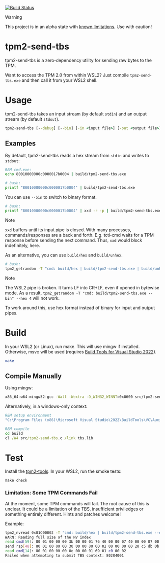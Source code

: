 [![Build Status](https://github.com/tpm2-software/tpm2-send-tbs/workflows/CI/badge.svg)](https://github.com/tpm2-software/tpm2-send-tbs/actions)

> [!WARNING]
> This project is in an alpha state with [known limitations](#limitation-some-tpm-commands-fail). Use with caution!

# tpm2-send-tbs

tpm2-send-tbs is a zero-dependency utility for sending raw bytes to the TPM.

Want to access the TPM 2.0 from within WSL2? Just compile `tpm2-send-tbs.exe` and then call it from your WSL2 shell.


# Usage

tpm2-send-tbs takes an input stream (by default `stdin`) and an output stream (by default `stdout`).

```cmd
tpm2-send-tbs [--debug] [--bin] [-in <input file>] [-out <output file>]
```

## Examples

By default, tpm2-send-tbs reads a hex stream from `stdin` and writes to `stdout`:

```cmd
REM cmd.exe:
echo 80010000000c0000017b0004 | build/tpm2-send-tbs.exe
```

```bash
# bash:
printf "80010000000c0000017b0004" | build/tpm2-send-tbs.exe
```

You can use `--bin` to switch to binary format.

```bash
# bash:
printf "80010000000c0000017b0004" | xxd -r -p | build/tpm2-send-tbs.exe --bin | xxd -p
```

> [!NOTE]
> `xxd` buffers until its input pipe is closed. With many processes, commands/responses are a back and forth. E.g. tcti-cmd waits for a TPM response before sending the next command. Thus, `xxd` would block indefinitely, here.
>
> As an alternative, you can use `build/hex` and `build/unhex`.
>
> ```bash
> # bash:
> tpm2_getrandom -T "cmd: build/hex | build/tpm2-send-tbs.exe | build/unhex" --hex 4
> ```

> [!NOTE]
> The WSL2 pipe is broken. It turns LF into CR+LF, even if opened in bytewise mode. As a result, `tpm2_getrandom -T "cmd: build/tpm2-send-tbs.exe --bin" --hex 4` will not work.
>
> To work around this, use hex format instead of binary for input and output pipes.

# Build

In your WSL2 (or Linux), run make. This will use mingw if installed. Otherwise, msvc will be used (requires [Build Tools for Visual Studio 2022](https://visualstudio.microsoft.com/downloads/#build-tools-for-visual-studio-2022)).

```bash
make
```

## Compile Manually

Using mingw:
```bash
x86_64-w64-mingw32-gcc -Wall -Wextra -D_WIN32_WINNT=0x0600 src/tpm2-send-tbs.c -o tpm2-send-tbs.exe -L /mnt/c/Program\ Files\ \(x86\)/Windows\ Kits/10/Lib/*/um/x64 -l:tbs.lib
```

Alternatively, in a windows-only context:

```cmd
REM setup environment
"C:\Program Files (x86)\Microsoft Visual Studio\2022\BuildTools\VC\Auxiliary\Build\vcvars32.bat"

REM compile
cd build
cl /W4 src/tpm2-send-tbs.c /link tbs.lib
```

# Test

Install the [tpm2-tools](https://github.com/tpm2-software/tpm2-tools). In your WSL2, run the smoke tests:

```
make check
```

### Limitation: Some TPM Commands Fail

At the moment, some TPM commands will fail. The root cause of this is unclear. It could be a limitation of the TBS, insufficient priviledges or something entirely different. Hints and patches welcome!

Example:

```bash
tpm2_nvread 0x01C00002 -T "cmd: build/hex | build/tpm2-send-tbs.exe --debug | build/unhex"
WARN: Reading full size of the NV index
read cmd[59]: 80 01 00 00 00 3b 00 00 01 76 40 00 00 07 40 00 00 07 00 20 4f 83 b6 b9 fa 2d d2 e2 30 c8 a5 ce 6d 62 ee 9b 94 45 5e 69 47 a4 52 7f 79 39 15 2c 2f e7 b5 7b 00 00 00 00 10 00 0b
send rsp[48]: 80 01 00 00 00 30 00 00 00 00 02 00 00 00 00 20 c5 db 0b a8 b1 c7 03 45 76 d2 37 1b fd dd f1 ef f9 fc 1d b8 ea 5f 57 46 90 f1 6e e6 25 16 f7 38
read cmd[14]: 80 01 00 00 00 0e 00 00 01 69 01 c0 00 02
Failed when attempting to submit TBS context: 80284001
```
